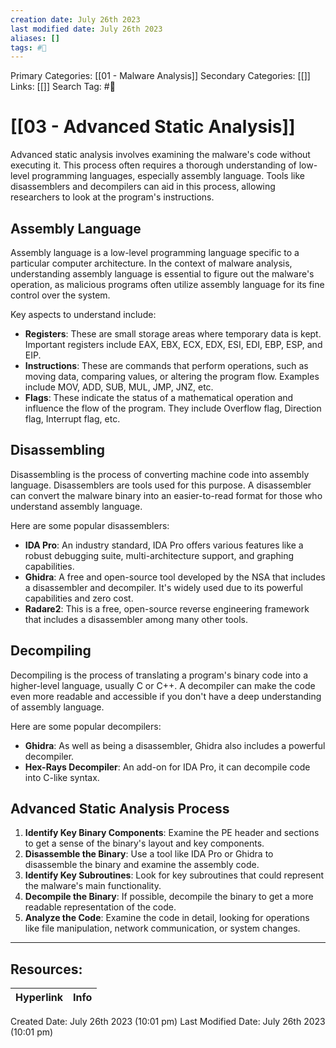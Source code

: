 ```yaml
---
creation date: July 26th 2023
last modified date: July 26th 2023
aliases: []
tags: #📖
---
```


Primary Categories: [[01 - Malware Analysis]] 
Secondary Categories: [[]] 
Links: [[]] 
Search Tag: #📖  

# [[03 - Advanced Static Analysis]]  

Advanced static analysis involves examining the malware's code without executing it. This process often requires a thorough understanding of low-level programming languages, especially assembly language. Tools like disassemblers and decompilers can aid in this process, allowing researchers to look at the program's instructions.

## Assembly Language

Assembly language is a low-level programming language specific to a particular computer architecture. In the context of malware analysis, understanding assembly language is essential to figure out the malware's operation, as malicious programs often utilize assembly language for its fine control over the system.

Key aspects to understand include:

- **Registers**: These are small storage areas where temporary data is kept. Important registers include EAX, EBX, ECX, EDX, ESI, EDI, EBP, ESP, and EIP.
- **Instructions**: These are commands that perform operations, such as moving data, comparing values, or altering the program flow. Examples include MOV, ADD, SUB, MUL, JMP, JNZ, etc.
- **Flags**: These indicate the status of a mathematical operation and influence the flow of the program. They include Overflow flag, Direction flag, Interrupt flag, etc.

## Disassembling

Disassembling is the process of converting machine code into assembly language. Disassemblers are tools used for this purpose. A disassembler can convert the malware binary into an easier-to-read format for those who understand assembly language. 

Here are some popular disassemblers:

- **IDA Pro**: An industry standard, IDA Pro offers various features like a robust debugging suite, multi-architecture support, and graphing capabilities.
- **Ghidra**: A free and open-source tool developed by the NSA that includes a disassembler and decompiler. It's widely used due to its powerful capabilities and zero cost.
- **Radare2**: This is a free, open-source reverse engineering framework that includes a disassembler among many other tools.

## Decompiling

Decompiling is the process of translating a program's binary code into a higher-level language, usually C or C++. A decompiler can make the code even more readable and accessible if you don't have a deep understanding of assembly language.

Here are some popular decompilers:

- **Ghidra**: As well as being a disassembler, Ghidra also includes a powerful decompiler.
- **Hex-Rays Decompiler**: An add-on for IDA Pro, it can decompile code into C-like syntax.

## Advanced Static Analysis Process

1. **Identify Key Binary Components**: Examine the PE header and sections to get a sense of the binary's layout and key components.
2. **Disassemble the Binary**: Use a tool like IDA Pro or Ghidra to disassemble the binary and examine the assembly code.
3. **Identify Key Subroutines**: Look for key subroutines that could represent the malware's main functionality.
4. **Decompile the Binary**: If possible, decompile the binary to get a more readable representation of the code.
5. **Analyze the Code**: Examine the code in detail, looking for operations like file manipulation, network communication, or system changes.



___

## Resources:

| Hyperlink | Info |
| --------- | ---- |


Created Date: July 26th 2023 (10:01 pm) 
Last Modified Date: July 26th 2023 (10:01 pm)
